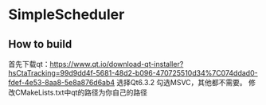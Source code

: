 # SimpleScheduler

## How to build
首先下载qt：https://www.qt.io/download-qt-installer?hsCtaTracking=99d9dd4f-5681-48d2-b096-470725510d34%7C074ddad0-fdef-4e53-8aa8-5e8a876d6ab4
选择Qt6.3.2 勾选MSVC，其他都不需要。
修改CMakeLists.txt中qt的路径为你自己的路径